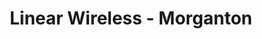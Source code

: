 ---
title: "Linear Wireless - Morganton"
url: /morganton/linear-wireless-morganton/
shop: Allgemein
---